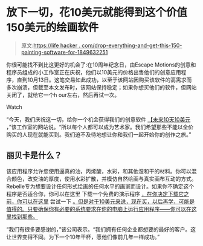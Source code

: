 # 放下一切，花10美元就能得到这个价值150美元的绘画软件

> 原文:[https://life hacker . com/drop-everything-and-get-this-150-painting-software-for-1849632251](https://lifehacker.com/drop-everything-and-get-this-150-painting-software-for-1849632251)

你很可能找不到比这更好的机会了:在10周年纪念日，由Escape Motions的创意和程序员组成的小工作室正在庆祝，他们以10美元的价格出售他们的创意应用程序，直到10月13日。这笔交易如此成功，以至于该网站因购买该软件的高需求而多次崩溃，但截至本文发布时，该网站保持稳定；如果你想买他们的软件，但网站关闭了，就给它一个h our左右，然后再试一次。

Watch

“今天，我们庆祝这一切，给你一个机会获得我们的创意软件 [<u>【未来10天10美元</u>](https://www.escapemotions.com/shop) ，”该工作室的网站说。“所以每个人都可以成为艺术家。我们希望那些不能以全价购买的人现在就能买到。我们迫不及待地想让你和我们一起开始你的创作之旅。”

## 丽贝卡是什么？

该应用程序允许您使用逼真的油，丙烯酸，水彩，和其他湿和干的材料。你可以混合颜色，改变油的厚度，使用水彩扩散，并模仿自然绘画与真实画布互动的方式。Rebelle专为想要设计任何形式绘画的任何水平的画家而设计。如果你不确定这个程序是否适合你，你可以在这里 下载一个免费的演示程序 [，在你决定下载它之前，你可以在这里](https://www.escapemotions.com/products/rebelle/about) 尝试一下 [。但是对于10美元来说，现在买，以后再学，可能是值得的。只要确保你有必要的系统要求在你的电脑上运行应用程序——你可以在这里找到那些。](https://www.escapemotions.com/products/rebelle/try/)

“我们有很多要感谢的，”该公司表示。“我们拥有任何企业都想要的最好的客户。这让世界变得不同。为下一个10年干杯，愿他们像前几年一样成功。”